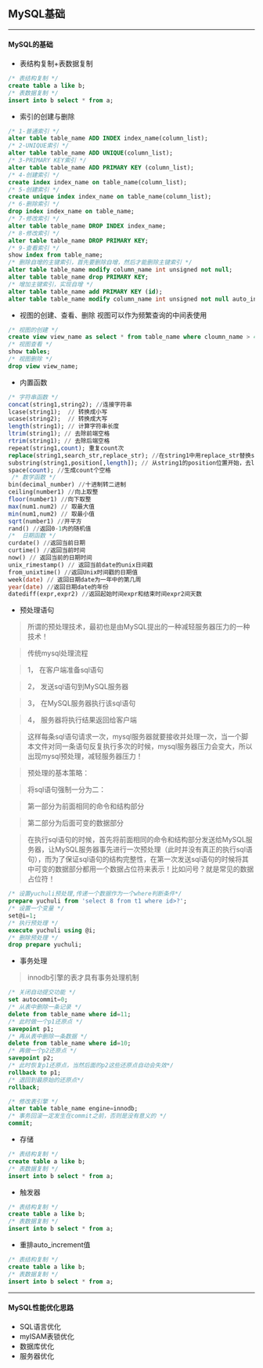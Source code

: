 ## MySQL基础

----

#### MySQL的基础
  + 表结构复制+表数据复制

  ``` SQL
  /* 表结构复制 */
  create table a like b;
  /* 表数据复制 */
  insert into b select * from a;
  ```
  + 索引的创建与删除

  ``` SQL
  /* 1-普通索引 */
  alter table table_name ADD INDEX index_name(column_list);
  /* 2-UNIQUE索引 */
  alter table table_name ADD UNIQUE(column_list);
  /* 3-PRIMARY KEY索引 */
  alter table table_name ADD PRIMARY KEY (column_list);
  /* 4-创建索引 */
  create index index_name on table_name(column_list);
  /* 5-创建索引 */
  create unique index index_name on table_name(column_list);
  /* 6-删除索引 */
  drop index index_name on table_name;
  /* 7-修改索引 */
  alter table table_name DROP INDEX index_name;
  /* 8-修改索引 */
  alter table table_name DROP PRIMARY KEY;
  /* 9-查看索引 */
  show index from table_name;
  /* 删除自增的主键索引，首先要删除自增，然后才能删除主键索引 */
  alter table table_name modify column_name int unsigned not null;
  alter table table_name drop PRIMARY KEY;
  /* 增加主键索引，实现自增 */
  alter table table_name add PRIMARY KEY (id);
  alter table table_name modify column_name int unsigned not null auto_increment;
  ```

  + 视图的创建、查看、删除  视图可以作为频繁查询的中间表使用

  ``` SQL
  /* 视图的创建 */
  create view view_name as select * from table_name where cloumn_name > 4;
  /* 视图查看 */
  show tables;
  /* 视图删除 */
  drop view view_name;
  ```

  + 内置函数

  ``` SQL
  /* 字符串函数 */
  concat(string1,string2); //连接字符串
  lcase(string1);  // 转换成小写
  ucase(string2);  // 转换成大写
  length(string1); // 计算字符串长度
  ltrim(string1); // 去除前端空格
  rtrim(string1); // 去除后端空格
  repeat(string1,count); 重复count次
  replace(string1,search_str,replace_str); //在string1中用replace_str替换search_str
  substring(string1,position[,length]); // 从string1的position位置开始，去length个字符
  space(count); //生成count个空格
   /* 数学函数 */
  bin(decimal_number) //十进制转二进制
  ceiling(number1) //向上取整
  floor(number1) //向下取整
  max(num1.num2) // 取最大值
  min(num1,num2) // 取最小值
  sqrt(number1) //开平方
  rand() //返回0-1内的随机值
  /*  日期函数 */
  curdate() //返回当前日期
  curtime() //返回当前时间
  now() // 返回当前的日期时间
  unix_rimestamp() // 返回当前date的unix日间戳
  from_unixtime() //返回Unix时间戳的日期值
  week(date) // 返回日期date为一年中的第几周
  year(date) //返回日期date的年份
  datediff(expr,expr2) //返回起始时间expr和结束时间expr2间天数
  ```

  + 预处理语句
  >所谓的预处理技术，最初也是由MySQL提出的一种减轻服务器压力的一种技术！

  >传统mysql处理流程

  > 1，  在客户端准备sql语句

  > 2，  发送sql语句到MySQL服务器

  > 3，  在MySQL服务器执行该sql语句

  > 4，  服务器将执行结果返回给客户端

  > 这样每条sql语句请求一次，mysql服务器就要接收并处理一次，当一个脚本文件对同一条语句反复执行多次的时候，mysql服务器压力会变大，所以出现mysql预处理，减轻服务器压力！

  > 预处理的基本策略：

  > 将sql语句强制一分为二：

  > 第一部分为前面相同的命令和结构部分

  > 第二部分为后面可变的数据部分

  > 在执行sql语句的时候，首先将前面相同的命令和结构部分发送给MySQL服务器，让MySQL服务器事先进行一次预处理（此时并没有真正的执行sql语句），而为了保证sql语句的结构完整性，在第一次发送sql语句的时候将其中可变的数据部分都用一个数据占位符来表示！比如问号？就是常见的数据占位符！

  ``` SQL
  /* 设置yuchuli预处理,传递一个数据作为一个where判断条件*/
  prepare yuchuli from 'select 8 from t1 where id>?';
  /* 设置一个变量 */
  set@i=1;
  /* 执行预处理 */
  execute yuchuli using @i;
  /* 删除预处理 */
  drop prepare yuchuli;
  ```

  + 事务处理
  > innodb引擎的表才具有事务处理机制

  ``` SQL
  /* 关闭自动提交功能 */
  set autocommit=0;
  /* 从表中删除一条记录 */
  delete from table_name where id=11;
  /* 此时做一个p1还原点 */
  savepoint p1;
  /* 再从表中删除一条数据 */
  delete from table_name where id=10;
  /* 再做一个p2还原点 */
  savepoint p2;
  /* 此时恢复p1还原点，当然后面的p2这些还原点自动会失效*/
  rollback to p1;
  /* 退回到最原始的还原点*/
  rollback;

  /* 修改表引擎 */
  alter table table_name engine=innodb;
  /* 事务回滚一定发生在commit之前，否则是没有意义的 */
  commit;
  ```

  + 存储

  ``` SQL
  /* 表结构复制 */
  create table a like b;
  /* 表数据复制 */
  insert into b select * from a;
  ```

  + 触发器

  ``` SQL
  /* 表结构复制 */
  create table a like b;
  /* 表数据复制 */
  insert into b select * from a;
  ```

  + 重排auto_increment值

  ``` SQL
  /* 表结构复制 */
  create table a like b;
  /* 表数据复制 */
  insert into b select * from a;
  ```

----
#### MySQL性能优化思路
  - SQL语言优化
  - myISAM表锁优化
  - 数据库优化
  - 服务器优化
